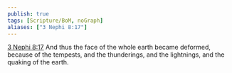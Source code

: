 ```yaml
---
publish: true
tags: [Scripture/BoM, noGraph]
aliases: ["3 Nephi 8:17"]
---
```

[3 Nephi 8:17](https://churchofjesuschrist.org/study/scriptures/bofm/3-ne/8?lang=eng&id=p17#p17) And thus the face of the whole earth became deformed, because of the tempests, and the thunderings, and the lightnings, and the quaking of the earth.
